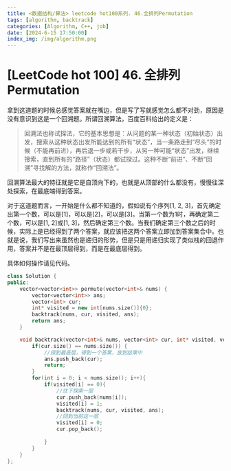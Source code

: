 ```yaml
---
title: <数据结构/算法> leetcode hot100系列. 46.全排列Permutation
tags: [algorithm, backtrack]
categories: [Algorithm, C++, job]
date: [2024-6-15 17:50:00]
index_img: /img/algorithm.png
---
```


# [LeetCode hot 100] 46. 全排列Permutation

拿到这道题的时候总感觉答案就在嘴边，但是写了写就感觉怎么都不对劲，原因是没有意识到这是一个回溯题。所谓回溯算法，百度百科给出的定义是：

> 回溯法也称试探法，它的基本思想是：从问题的某一种状态（初始状态）出发，搜索从这种状态出发所能达到的所有“状态”，当一条路走到“尽头”的时候（不能再前进），再后退一步或若干步，从另一种可能“状态”出发，继续搜索，直到所有的“路径”（状态）都试探过。这种不断“前进”、不断“回溯”寻找解的方法，就称作“回溯法”。

回溯算法最大的特征就是它是自顶向下的，也就是从顶部的什么都没有，慢慢往深处探索，在最底端得到答案。

对于这道题而言，一开始是什么都不知道的，假如说有个序列[1, 2, 3]，首先确定出第一个数，可以是[1]，可以是[2]，可以是[3]。当第一个数为1时，再确定第二个数，可以是[1, 2]或[1, 3]，然后确定第三个数。当我们确定第三个数之后的时候，实际上是已经得到了两个答案，就应该把这两个答案立即加到答案集合中。也就是说，我们写出来虽然也是递归的形势，但是只是用递归实现了类似栈的回退作用，答案并不是在最顶层得到，而是在最底层得到。

具体如何操作请见代码。

```c++
class Solution {
public:
    vector<vector<int>> permute(vector<int>& nums) {
        vector<vector<int>> ans;
        vector<int> cur;
        int* visited = new int[nums.size()]{0};
        backtrack(nums, cur, visited, ans);
        return ans;
    }

    void backtrack(vector<int>& nums, vector<int> cur, int* visited, vector<vector<int>>& ans){
        if(cur.size() == nums.size()) {
            //探到最底层，得到一个答案，放到结果中
            ans.push_back(cur);
            return;
        }
        for(int i = 0; i < nums.size(); i++){
            if(visited[i] == 0){
                //往下探索一层
                cur.push_back(nums[i]);
                visited[i] = 1;
                backtrack(nums, cur, visited, ans);
                //回到当前这一层
                visited[i] = 0;
                cur.pop_back();
                
            }
        }
    }
};
```

